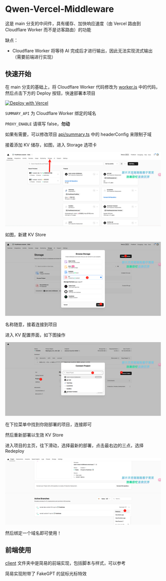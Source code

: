 # Qwen-Vercel-Middleware

这是 main 分支的中间件，具有缓存、加快响应速度（由 Vercel 路由到 Cloudflare Worker 而不是访客路由）的功能

缺点：

- Cloudflare Worker 将等待 AI 完成后才进行输出，因此无法实现流式输出（需要前端进行实现）

## 快速开始

在 main 分支的基础上，将 Cloudflare Worker 代码修改为 [worker.js][1] 中的代码，然后点击下方的 Deploy 按钮，快速部署本项目

[![Deploy with Vercel](https://vercel.com/button)](https://vercel.com/new/clone?repository-url=https%3A%2F%2Fgithub.com%2FFloatSheep%2FQwen-Post-Summary%2Ftree%2Fvercel&env=SUMMARY_API,PROXY_ENABLE&envDescription=SUMMARY_API%20%E4%B8%BA%20Cloudflare%20Worker%20%E6%89%80%E7%BB%99%E5%87%BA%E7%9A%84%E5%9F%9F%E5%90%8D%EF%BC%8CPROXY_ENABLE%20%E8%AF%B7%E5%A1%AB%E5%86%99%20false)

`SUMMARY_API` 为 Cloudflare Worker 绑定的域名

`PROXY_ENABLE` 请填写 false，**勿动**

如果有需要，可以修改项目 [api/summary.ts][3] 中的 headerConfig 来限制子域

接着添加 KV 储存，如图，进入 Storage 选项卡

![image-20240830210554564](assets/image-20240830210554564.png)

如图，新建 KV Store

![image-20240830210823652](assets/image-20240830210823652.png)

名称随意，接着连接到项目

进入 KV 配置界面，如下图操作

![image-20240830211021653](assets/image-20240830211021653.png)

在下拉菜单中找到你刚部署的项目，连接即可

然后重新部署以生效 KV Store

进入项目的主页，往下滑动，选择最新的部署，点击最右边的三点，选择 Redeploy

![image-20240830211334173](assets/image-20240830211334173.png)

然后绑定一个域名即可使用！

## 前端使用

[client][2] 文件夹中是简易的前端实现，包括脚本与样式，可以参考

简易实现附带了 FakeGPT 的鼠标光标特效

[1]: </worker/worker.js>

[2]: </client>

[3]: </api/summary.ts>
